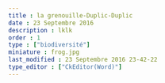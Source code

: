 ```yaml
---
title : la grenouille-Duplic-Duplic
date : 23 Septembre 2016
description : lklk
order : 1
type : ["biodiversité"]
miniature : frog.jpg
last_modified : 23 Septembre 2016 23-42-22
type_editor : ["CkEditor(Word)"]
---
```

